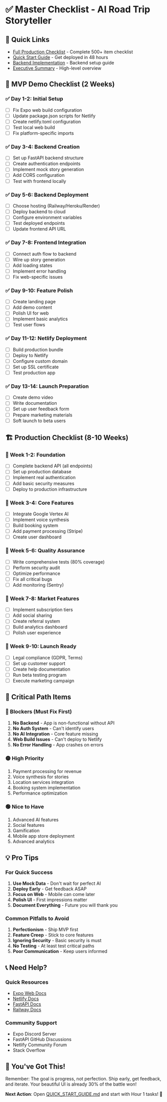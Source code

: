 # ✅ Master Checklist - AI Road Trip Storyteller

## 🚀 Quick Links
- [Full Production Checklist](./PRODUCTION_TODO_CHECKLIST.md) - Complete 500+ item checklist
- [Quick Start Guide](./QUICK_START_GUIDE.md) - Get deployed in 48 hours
- [Backend Implementation](./BACKEND_IMPLEMENTATION_GUIDE.md) - Backend setup guide
- [Executive Summary](./EXECUTIVE_SUMMARY.md) - High-level overview

## 📱 MVP Demo Checklist (2 Weeks)

### ✅ Day 1-2: Initial Setup
- [ ] Fix Expo web build configuration
- [ ] Update package.json scripts for Netlify
- [ ] Create netlify.toml configuration
- [ ] Test local web build
- [ ] Fix platform-specific imports

### ✅ Day 3-4: Backend Creation
- [ ] Set up FastAPI backend structure
- [ ] Create authentication endpoints
- [ ] Implement mock story generation
- [ ] Add CORS configuration
- [ ] Test with frontend locally

### ✅ Day 5-6: Backend Deployment
- [ ] Choose hosting (Railway/Heroku/Render)
- [ ] Deploy backend to cloud
- [ ] Configure environment variables
- [ ] Test deployed endpoints
- [ ] Update frontend API URL

### ✅ Day 7-8: Frontend Integration
- [ ] Connect auth flow to backend
- [ ] Wire up story generation
- [ ] Add loading states
- [ ] Implement error handling
- [ ] Fix web-specific issues

### ✅ Day 9-10: Feature Polish
- [ ] Create landing page
- [ ] Add demo content
- [ ] Polish UI for web
- [ ] Implement basic analytics
- [ ] Test user flows

### ✅ Day 11-12: Netlify Deployment
- [ ] Build production bundle
- [ ] Deploy to Netlify
- [ ] Configure custom domain
- [ ] Set up SSL certificate
- [ ] Test production app

### ✅ Day 13-14: Launch Preparation
- [ ] Create demo video
- [ ] Write documentation
- [ ] Set up user feedback form
- [ ] Prepare marketing materials
- [ ] Soft launch to beta users

## 🏗️ Production Checklist (8-10 Weeks)

### 📅 Week 1-2: Foundation
- [ ] Complete backend API (all endpoints)
- [ ] Set up production database
- [ ] Implement real authentication
- [ ] Add basic security measures
- [ ] Deploy to production infrastructure

### 📅 Week 3-4: Core Features
- [ ] Integrate Google Vertex AI
- [ ] Implement voice synthesis
- [ ] Build booking system
- [ ] Add payment processing (Stripe)
- [ ] Create user dashboard

### 📅 Week 5-6: Quality Assurance
- [ ] Write comprehensive tests (80% coverage)
- [ ] Perform security audit
- [ ] Optimize performance
- [ ] Fix all critical bugs
- [ ] Add monitoring (Sentry)

### 📅 Week 7-8: Market Features
- [ ] Implement subscription tiers
- [ ] Add social sharing
- [ ] Create referral system
- [ ] Build analytics dashboard
- [ ] Polish user experience

### 📅 Week 9-10: Launch Ready
- [ ] Legal compliance (GDPR, Terms)
- [ ] Set up customer support
- [ ] Create help documentation
- [ ] Run beta testing program
- [ ] Execute marketing campaign

## 🎯 Critical Path Items

### 🔴 Blockers (Must Fix First)
1. **No Backend** - App is non-functional without API
2. **No Auth System** - Can't identify users
3. **No AI Integration** - Core feature missing
4. **Web Build Issues** - Can't deploy to Netlify
5. **No Error Handling** - App crashes on errors

### 🟡 High Priority
1. Payment processing for revenue
2. Voice synthesis for stories
3. Location services integration
4. Booking system implementation
5. Performance optimization

### 🟢 Nice to Have
1. Advanced AI features
2. Social features
3. Gamification
4. Mobile app store deployment
5. Advanced analytics

## 💡 Pro Tips

### For Quick Success
1. **Use Mock Data** - Don't wait for perfect AI
2. **Deploy Early** - Get feedback ASAP
3. **Focus on Web** - Mobile can come later
4. **Polish UI** - First impressions matter
5. **Document Everything** - Future you will thank you

### Common Pitfalls to Avoid
1. **Perfectionism** - Ship MVP first
2. **Feature Creep** - Stick to core features
3. **Ignoring Security** - Basic security is must
4. **No Testing** - At least test critical paths
5. **Poor Communication** - Keep users informed

## 📞 Need Help?

### Quick Resources
- [Expo Web Docs](https://docs.expo.dev/workflow/web/)
- [Netlify Docs](https://docs.netlify.com/)
- [FastAPI Docs](https://fastapi.tiangolo.com/)
- [Railway Docs](https://docs.railway.app/)

### Community Support
- Expo Discord Server
- FastAPI GitHub Discussions
- Netlify Community Forum
- Stack Overflow

## 🎉 You've Got This!

Remember: The goal is progress, not perfection. Ship early, get feedback, and iterate. Your beautiful UI is already 30% of the battle won!

**Next Action**: Open [QUICK_START_GUIDE.md](./QUICK_START_GUIDE.md) and start with Hour 1 tasks! 🚀
